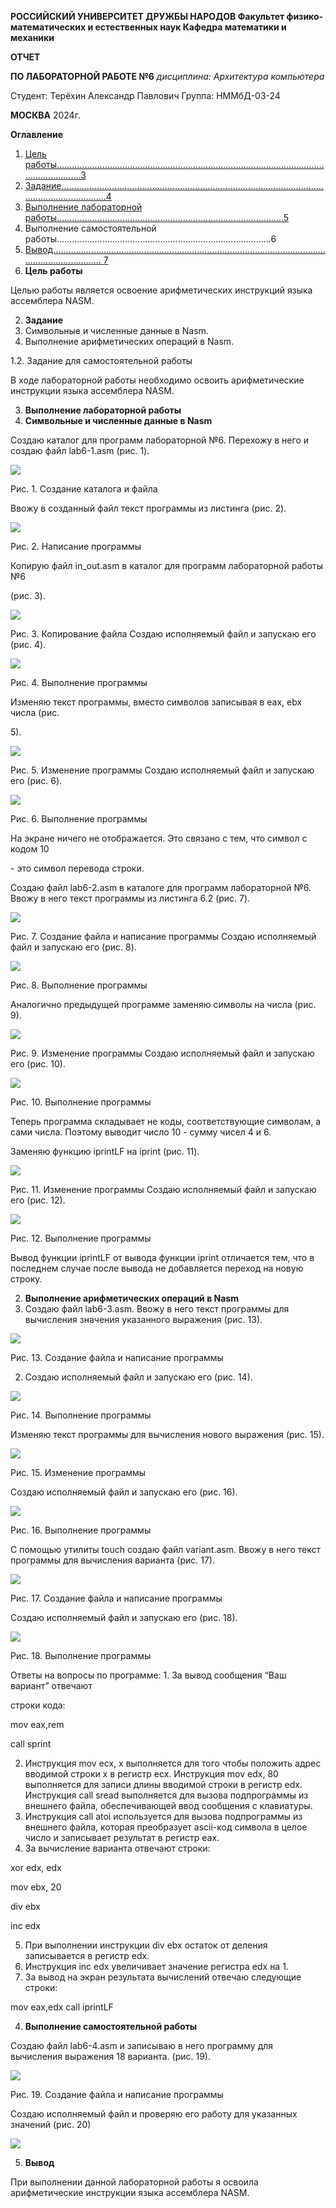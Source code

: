 ﻿**РОССИЙСКИЙ УНИВЕРСИТЕТ ДРУЖБЫ НАРОДОВ Факультет физико-математических и естественных наук Кафедра математики и механики**

**ОТЧЕТ**

**ПО ЛАБОРАТОРНОЙ РАБОТЕ №6** *дисциплина: Архитектура компьютера*

Студент: Терёхин Александр Павлович Группа: НММбД-03-24

**МОСКВА** 2024г.

**Оглавление**

1. [Цель работы................................................................................................................................3](#_page2_x250.05_y56.70)
1. [Задание........................................................................................................................................4](#_page3_x271.60_y56.70)
1. [Выполнение лабораторной работы..........................................................................................5](#_page4_x149.45_y56.70)
1. Выполнение самостоятельной работы.....................................................................................6
1. [Вывод.......................................................................................................................................... 7](#_page14_x283.30_y56.70)
1. **Цель<a name="_page2_x250.05_y56.70"></a> работы**

Целью  работы  является  освоение  арифметических  инструкций  языка ассемблера NASM.

2. **Задание**
1. <a name="_page3_x271.60_y56.70"></a>Символьные и численные данные в Nasm.
1. Выполнение арифметических операций в Nasm.

1\.2. Задание для самостоятельной работы

В  ходе  лабораторной  работы  необходимо  освоить  арифметические инструкции языка ассемблера NASM.

3. **Выполнение<a name="_page4_x149.45_y56.70"></a> лабораторной работы**
1. **Символьные и численные данные в  Nasm**

Создаю каталог для программ лабораторной №6. Перехожу в него и создаю файл lab6-1.asm (рис. 1).

![](Aspose.Words.45b4dbd1-4902-4f9f-9fa9-8a9d22624657.001.png)

Рис. 1. Создание каталога и файла

Ввожу в созданный файл текст программы из листинга (рис. 2).

![](Aspose.Words.45b4dbd1-4902-4f9f-9fa9-8a9d22624657.002.png)

Рис. 2. Написание программы

Копирую файл in\_out.asm в каталог для программ лабораторной работы №6 

(рис. 3).

![](Aspose.Words.45b4dbd1-4902-4f9f-9fa9-8a9d22624657.003.png)

Рис. 3. Копирование файла Создаю исполняемый файл и запускаю его (рис. 4).

![](Aspose.Words.45b4dbd1-4902-4f9f-9fa9-8a9d22624657.004.png)

Рис. 4. Выполнение программы

Изменяю текст программы, вместо символов записывая в eax, ebx числа (рис. 

5).

![](Aspose.Words.45b4dbd1-4902-4f9f-9fa9-8a9d22624657.005.png)

Рис. 5. Изменение программы Создаю исполняемый файл и запускаю его (рис. 6).

![](Aspose.Words.45b4dbd1-4902-4f9f-9fa9-8a9d22624657.006.png)

Рис. 6. Выполнение программы

На экране ничего не отображается. Это связано с тем, что символ с кодом 10 

\- это символ перевода строки.

Создаю файл lab6-2.asm в каталоге для программ лабораторной №6. Ввожу в него текст программы из листинга 6.2 (рис. 7).

![](Aspose.Words.45b4dbd1-4902-4f9f-9fa9-8a9d22624657.007.png)

Рис. 7. Создание файла и написание программы Создаю исполняемый файл и запускаю его (рис. 8).

![](Aspose.Words.45b4dbd1-4902-4f9f-9fa9-8a9d22624657.008.png)

Рис. 8. Выполнение программы

Аналогично предыдущей программе заменяю символы на числа (рис. 9).

![](Aspose.Words.45b4dbd1-4902-4f9f-9fa9-8a9d22624657.009.png)

Рис. 9. Изменение программы Создаю исполняемый файл и запускаю его (рис. 10).

![](Aspose.Words.45b4dbd1-4902-4f9f-9fa9-8a9d22624657.010.png)

Рис. 10. Выполнение программы

Теперь программа складывает не коды, соответствующие символам, а сами числа. Поэтому выводит число 10 - сумму чисел 4 и 6.

Заменяю функцию iprintLF на iprint (рис. 11).

![](Aspose.Words.45b4dbd1-4902-4f9f-9fa9-8a9d22624657.011.png)

Рис. 11. Изменение программы Создаю исполняемый файл и запускаю его (рис. 12).

![](Aspose.Words.45b4dbd1-4902-4f9f-9fa9-8a9d22624657.012.png)

Рис. 12. Выполнение программы

Вывод функции iprintLF от вывода функции iprint отличается тем, что в последнем случае после вывода не добавляется переход на новую строку.

2. **Выполнение арифметических операций в Nasm**
1. Создаю файл lab6-3.asm. Ввожу в него текст программы для вычисления значения указанного выражения (рис. 13).

![](Aspose.Words.45b4dbd1-4902-4f9f-9fa9-8a9d22624657.013.png)

Рис. 13. Создание файла и написание программы

2. Создаю исполняемый файл и запускаю его (рис. 14).

![](Aspose.Words.45b4dbd1-4902-4f9f-9fa9-8a9d22624657.014.png)

Рис. 14. Выполнение программы

Изменяю текст программы для вычисления нового выражения (рис. 15).

![](Aspose.Words.45b4dbd1-4902-4f9f-9fa9-8a9d22624657.015.png)

Рис. 15. Изменение программы

Создаю исполняемый файл и запускаю его (рис. 16).

![](Aspose.Words.45b4dbd1-4902-4f9f-9fa9-8a9d22624657.016.png)

Рис. 16. Выполнение программы

С помощью утилиты touch создаю файл variant.asm. Ввожу в него текст программы для вычисления варианта (рис. 17).

![](Aspose.Words.45b4dbd1-4902-4f9f-9fa9-8a9d22624657.017.png)

Рис. 17. Создание файла и написание программы

Создаю исполняемый файл и запускаю его (рис. 18).

![](Aspose.Words.45b4dbd1-4902-4f9f-9fa9-8a9d22624657.018.png)

Рис. 18. Выполнение программы

Ответы на вопросы по программе: 1. За вывод сообщения “Ваш вариант” отвечают 

строки кода:

mov eax,rem

call sprint

2. Инструкция mov ecx, x выполняется для того чтобы положить адрес вводимой строки x в регистр ecx. Инструкция mov edx, 80 выполняется для записи длины вводимой строки в регистр edx. Инструкция call sread выполняется для вызова подпрограммы из внешнего файла, обеспечивающей ввод сообщения с клавиатуры.
2. Инструкция call atoi используется для вызова подпрограммы из внешнего файла, которая преобразует ascii-код символа в целое число и записывает результат в регистр eax.
2. За вычисление варианта отвечают строки:

xor edx, edx

mov ebx, 20

div ebx

inc edx

5. При выполнении инструкции div ebx остаток от деления записывается в регистр edx.
5. Инструкция inc edx увеличивает значение регистра edx на 1.
5. За вывод на экран результата вычислений отвечаю следующие строки:

mov eax,edx call iprintLF

4. **Выполнение самостоятельной работы**

Создаю файл lab6-4.asm и записываю в него программу для вычисления выражения 18 варианта. (рис. 19).


![](Aspose.Words.45b4dbd1-4902-4f9f-9fa9-8a9d22624657.019.png)

Рис. 19. Создание файла и написание программы

Создаю исполняемый файл и проверяю его работу для указанных значений (рис. 20)

![](Aspose.Words.45b4dbd1-4902-4f9f-9fa9-8a9d22624657.020.png)

5. **Вывод**

<a name="_page14_x283.30_y56.70"></a>При выполнении данной лабораторной работы я освоила арифметические инструкции языка ассемблера NASM.
